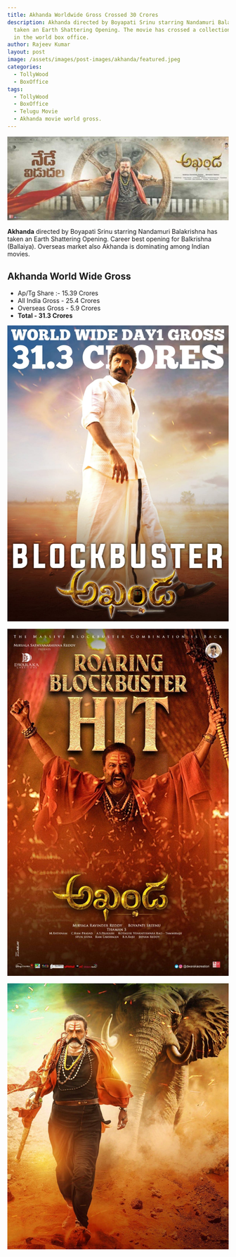 ```yaml
---
title: Akhanda Worldwide Gross Crossed 30 Crores
description: Akhanda directed by Boyapati Srinu starring Nandamuri Balakrishna has
  taken an Earth Shattering Opening. The movie has crossed a collection of 30 Crores
  in the world box office.
author: Rajeev Kumar
layout: post
image: /assets/images/post-images/akhanda/featured.jpeg
categories:
  - TollyWood
  - BoxOffice
tags:
  - TollyWood
  - BoxOffice
  - Telugu Movie
  - Akhanda movie world gross.
---
```


![Akhanda movie featured image](/assets/images/post-images/akhanda/featured.jpeg)

**Akhanda** directed by Boyapati Srinu starring Nandamuri Balakrishna has taken an Earth Shattering Opening. Career best opening for Balkrishna (Ballaiya). Overseas market also Akhanda is dominating among Indian movies.


## Akhanda World Wide Gross

- Ap/Tg Share :- 15.39 Crores
- All India Gross - 25.4 Crores
- Overseas Gross - 5.9 Crores
- **Total - 31.3 Crores**

![Akhanda movie poster image - 1](/assets/images/post-images/akhanda/akhanda-1.jpeg)

![Akhanda movie poster image - 2](/assets/images/post-images/akhanda/akhanda-2.jpeg)

![Akhanda movie poster image - 3](/assets/images/post-images/akhanda/akhanda-3.jpeg)
